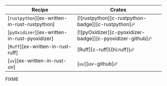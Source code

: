 | Recipe | Crates |
|--------|--------|
| [`rustpython`][ex-written-in-rust-rustpython] | [![rustpython][c-rustpython-badge]][c-rustpython]⮳ |
| [`pyOxidizer`][ex-written-in-rust-pyoxidizer] | [![pyOxidizer][c-pyoxidizer-badge]][c-pyoxidizer-github]⮳ |
| [`Ruff`][ex-written-in-rust-ruff] | [Ruff][c-ruff]{{hi:ruff}}⮳ |
| [`uv`][ex-written-in-rust-uv] | [`uv`][uv-github]⮳ |

<div class="hidden">
FIXME
</div>
